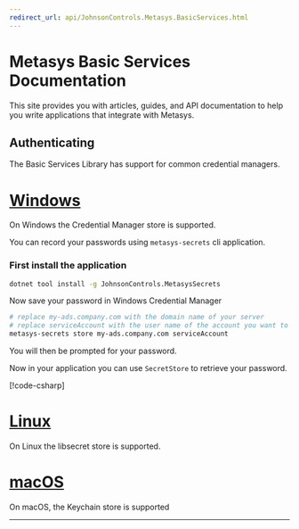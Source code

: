 ```yaml
---
redirect_url: api/JohnsonControls.Metasys.BasicServices.html
---
```


<!-- TODO: Create a real introduction page here and remove the redirect_url at the top of this page. Then update the toc.yml file to include API and Docs (once we have docs) -->

# Metasys Basic Services Documentation

This site provides you with articles, guides, and API documentation to help you
write applications that integrate with Metasys.

## Authenticating

The Basic Services Library has support for common credential managers.

# [Windows](#tab/windows)

On Windows the Credential Manager store is supported.

You can record your passwords using `metasys-secrets` cli application.

### First install the application

```bash
dotnet tool install -g JohnsonControls.MetasysSecrets
```

Now save your password in Windows Credential Manager

```bash
# replace my-ads.company.com with the domain name of your server
# replace serviceAccount with the user name of the account you want to use
metasys-secrets store my-ads.company.com serviceAccount
```

You will then be prompted for your password.

Now in your application you can use `SecretStore` to retrieve your password.

[!code-csharp[](includes/TryLogin.cs?highlight=3)]

<!-- ```csharp?highlight=2=========
var x = 5;
var y = 6;
Console.WriteLine(x);

``` -->

# [Linux](#tab/linux)

On Linux the libsecret store is supported.

# [macOS](#tab/macOS)

On macOS, the Keychain store is supported

---
